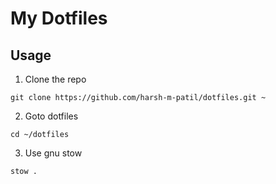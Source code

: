 # My Dotfiles

## Usage

1. Clone the repo

```
git clone https://github.com/harsh-m-patil/dotfiles.git ~
```

2. Goto dotfiles

```
cd ~/dotfiles
```

3. Use gnu stow

```
stow .
```

